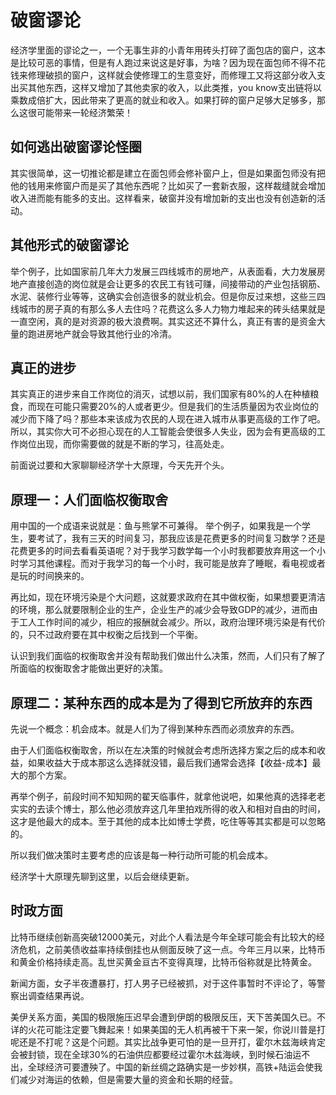 # 破窗谬论
经济学里面的谬论之一，一个无事生非的小青年用砖头打碎了面包店的窗户，这本是比较可恶的事情，但是有人跑过来说这是好事，为啥？因为现在面包师不得不花钱来修理破损的窗户，这样就会使修理工的生意变好，而修理工又将这部分收入支出买其他东西，这样又增加了其他卖家的收入，以此类推，you know支出链将以乘数成倍扩大，因此带来了更高的就业和收入。如果打碎的窗户足够大足够多，那么这很可能带来一轮经济繁荣！

## 如何逃出破窗谬论怪圈
其实很简单，这一切推论都是建立在面包师会修补窗户上，但是如果面包师没有把他的钱用来修窗户而是买了其他东西呢？比如买了一套新衣服，这样裁缝就会增加收入进而能有能多的支出。这样看来，破窗并没有增加新的支出也没有创造新的活动。

## 其他形式的破窗谬论
举个例子，比如国家前几年大力发展三四线城市的房地产，从表面看，大力发展房地产直接创造的岗位就是会让更多的农民工有钱可赚，间接带动的产业包括钢筋、水泥、装修行业等等，这确实会创造很多的就业机会。但是你反过来想，这些三四线城市的房子真的有那么多人去住吗？花费这么多人力物力堆起来的砖头结果就是一直空闲，真的是对资源的极大浪费啊。其实这还不算什么，真正有害的是资金大量的跑进房地产就会导致其他行业的冷清。

## 真正的进步
其实真正的进步来自工作岗位的消灭，试想以前，我们国家有80%的人在种植粮食，而现在可能只需要20%的人或者更少。但是我们的生活质量因为农业岗位的减少而下降了吗？那些本来该成为农民的人现在进入城市从事更高级的工作了吧。所以，其实你大可不必担心现在的人工智能会使很多人失业，因为会有更高级的工作岗位出现，而你需要做的就是不断的学习，往高处走。


前面说过要和大家聊聊经济学十大原理，今天先开个头。

## 原理一：人们面临权衡取舍
用中国的一个成语来说就是：鱼与熊掌不可兼得。
举个例子，如果我是一个学生，要考试了，我有三天的时间复习，那我应该是花费更多的时间复习数学？还是花费更多的时间去看看英语呢？对于我学习数学每一个小时我都要放弃用这一个小时学习其他课程。而对于我学习的每一个小时，我可能是放弃了睡眠，看电视或者是玩的时间换来的。

再比如，现在环境污染是个大问题，这就要求政府在其中做权衡，如果想要更清洁的环境，那么就要限制企业的生产，企业生产的减少会导致GDP的减少，进而由于工人工作时间的减少，相应的报酬就会减少。所以，政府治理环境污染是有代价的，只不过政府要在其中权衡之后找到一个平衡。

认识到我们面临的权衡取舍并没有帮助我们做出什么决策，然而，人们只有了解了所面临的权衡取舍才能做出更好的决策。

## 原理二：某种东西的成本是为了得到它所放弃的东西
先说一个概念：机会成本。就是人们为了得到某种东西而必须放弃的东西。

由于人们面临权衡取舍，所以在左决策的时候就会考虑所选择方案之后的成本和收益，如果收益大于成本那这么选择就没错，最后我们通常会选择【收益-成本】最大的那个方案。

再举个例子，前段时间不知知网的翟天临事件，就拿他说吧，如果他真的选择老老实实的去读个博士，那么他必须放弃这几年里拍戏所得的收入和相对自由的时间，这才是他最大的成本。至于其他的成本比如博士学费，吃住等等其实都是可以忽略的。

所以我们做决策时主要考虑的应该是每一种行动所可能的机会成本。


经济学十大原理先聊到这里，以后会继续更新。

## 时政方面
比特币继续创新高突破12000美元，对此个人看法是今年全球可能会有比较大的经济危机，之前美债收益率持续倒挂也从侧面反映了这一点。今年三月以来，比特币和黄金价格持续走高。乱世买黄金亘古不变得真理，比特币俗称就是比特黄金。

新闻方面，女子半夜遭暴打，打人男子已经被抓，对于这件事暂时不评论了，等警察出调查结果再说。

美伊关系方面，美国的极限施压迟早会遭到伊朗的极限反压，天下苦美国久已。不详的火花可能注定要飞舞起来！如果美国的无人机再被干下来一架，你说川普是打呢还是不打呢？这是个问题。其实比战争更可怕的是一旦开打，霍尔木兹海峡肯定会被封锁，现在全球30%的石油供应都要经过霍尔木兹海峡，到时候石油运不出，全球经济可要遭殃了。中国的新丝绸之路确实是一步妙棋，高铁+陆运会使我们减少对海运的依赖，但是需要大量的资金和长期的经营。